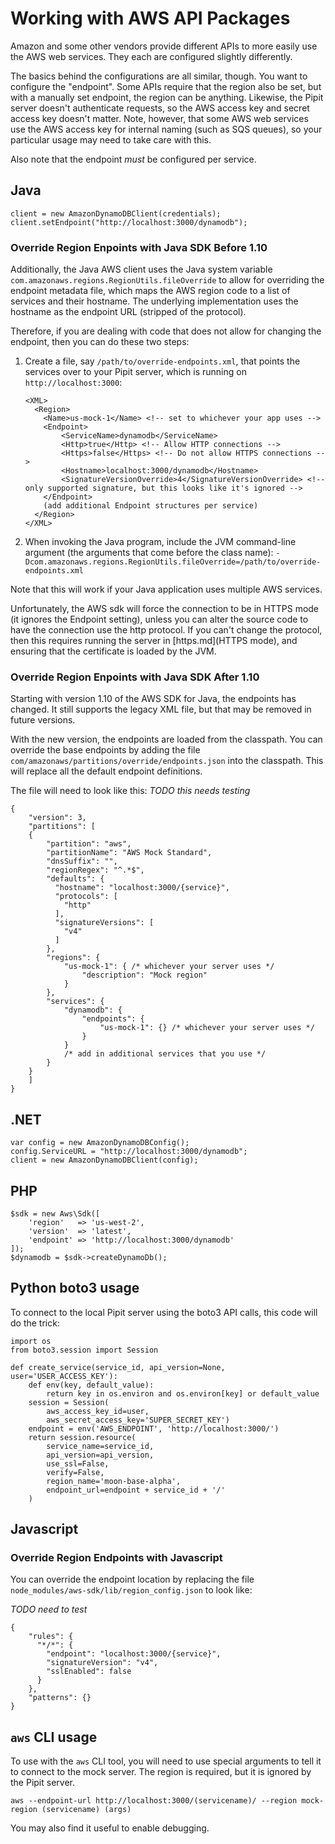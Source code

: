 # Working with AWS API Packages

Amazon and some other vendors provide different APIs to more easily use the
AWS web services.  They each are configured slightly differently.

The basics behind the configurations are all similar, though.  You want to
configure the "endpoint".  Some APIs require that the region also be set,
but with a manually set endpoint, the region can be anything.  Likewise,
the Pipit server doesn't authenticate requests, so the AWS access key and
secret access key doesn't matter.  Note, however, that some AWS web services
use the AWS access key for internal naming (such as SQS queues), so your
particular usage may need to take care with this.

Also note that the endpoint _must_ be configured per service.


## Java

```
client = new AmazonDynamoDBClient(credentials);
client.setEndpoint("http://localhost:3000/dynamodb");
```

### Override Region Enpoints with Java SDK Before 1.10

Additionally, the Java AWS client uses the Java system variable
`com.amazonaws.regions.RegionUtils.fileOverride` to allow for overriding the
endpoint metadata file, which maps the AWS region code to a list of services
and their hostname.  The underlying implementation uses the hostname as the
endpoint URL (stripped of the protocol).

Therefore, if you are dealing with code that does not allow for changing
the endpoint, then you can do these two steps:

1. Create a file, say `/path/to/override-endpoints.xml`, that points the services over
   to your Pipit server, which is running on `http://localhost:3000`:

    ```
    <XML>
      <Region>
        <Name>us-mock-1</Name> <!-- set to whichever your app uses -->
        <Endpoint>
            <ServiceName>dynamodb</ServiceName>
            <Http>true</Http> <!-- Allow HTTP connections -->
            <Https>false</Https> <!-- Do not allow HTTPS connections -->
            <Hostname>localhost:3000/dynamodb</Hostname>
			<SignatureVersionOverride>4</SignatureVersionOverride> <!-- only supported signature, but this looks like it's ignored -->
        </Endpoint>
		(add additional Endpoint structures per service)
      </Region>
    </XML>
    ```
2. When invoking the Java program, include the JVM command-line argument
   (the arguments that come before the class name):
   `-Dcom.amazonaws.regions.RegionUtils.fileOverride=/path/to/override-endpoints.xml`

Note that this will work if your Java application uses multiple AWS services.

Unfortunately, the AWS sdk will force the connection to be in HTTPS mode (it ignores
the Endpoint setting), unless you can alter the source code to have the connection use
the http protocol.  If you can't change the protocol, then this requires running the
server in [https.md](HTTPS mode), and ensuring that the certificate is loaded by the
JVM.

### Override Region Enpoints with Java SDK After 1.10

Starting with version 1.10 of the AWS SDK for Java, the endpoints has changed.
It still supports the legacy XML file, but that may be removed in future
versions.

With the new version, the endpoints are loaded from the classpath.  You can
override the base endpoints by adding the file `com/amazonaws/partitions/override/endpoints.json`
into the classpath.  This will replace all the default endpoint definitions.

The file will need to look like this: *TODO this needs testing*

```
{
	"version": 3,
	"partitions": [
	{
		"partition": "aws",
		"partitionName": "AWS Mock Standard",
		"dnsSuffix": "",
		"regionRegex": "^.*$",
		"defaults": {
		  "hostname": "localhost:3000/{service}",
		  "protocols": [
			"http"
		  ],
		  "signatureVersions": [
			"v4"
		  ]
		},
		"regions": {
			"us-mock-1": { /* whichever your server uses */
				"description": "Mock region"
			}
		},
		"services": {
			"dynamodb": {
				"endpoints": {
					"us-mock-1": {} /* whichever your server uses */
				}
			}
			/* add in additional services that you use */
		}
	}
	]
}
```


## .NET

```
var config = new AmazonDynamoDBConfig();
config.ServiceURL = "http://localhost:3000/dynamodb";
client = new AmazonDynamoDBClient(config);
```


## PHP

```
$sdk = new Aws\Sdk([
    'region'   => 'us-west-2',
    'version'  => 'latest',
    'endpoint' => 'http://localhost:3000/dynamodb'
]);
$dynamodb = $sdk->createDynamoDb();
```


## Python boto3 usage

To connect to the local Pipit server using the boto3 API calls, this code will
do the trick:

```
import os
from boto3.session import Session

def create_service(service_id, api_version=None, user='USER_ACCESS_KEY'):
    def env(key, default_value):
        return key in os.environ and os.environ[key] or default_value
    session = Session(
        aws_access_key_id=user,
        aws_secret_access_key='SUPER_SECRET_KEY')
    endpoint = env('AWS_ENDPOINT', 'http://localhost:3000/')
    return session.resource(
        service_name=service_id,
        api_version=api_version,
        use_ssl=False,
        verify=False,
        region_name='moon-base-alpha',
        endpoint_url=endpoint + service_id + '/'
    )
```


## Javascript


### Override Region Endpoints with Javascript

You can override the endpoint location by replacing the file
`node_modules/aws-sdk/lib/region_config.json` to look like:

*TODO need to test*

```
{
	"rules": {
	  "*/*": {
	    "endpoint": "localhost:3000/{service}",
		"signatureVersion": "v4",
		"sslEnabled": false
	  }
	},
	"patterns": {}
}
```


## `aws` CLI usage

To use with the `aws` CLI tool, you will need to use special arguments to
tell it to connect to the mock server.  The region is required, but it is
ignored by the Pipit server.

```
aws --endpoint-url http://localhost:3000/(servicename)/ --region mock-region (servicename) (args)
```

You may also find it useful to enable debugging.
